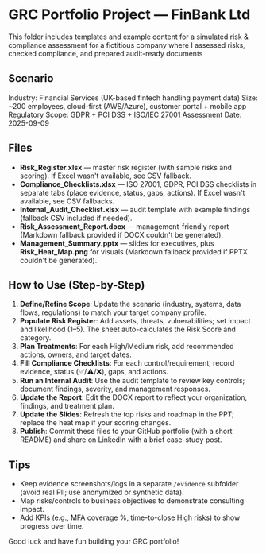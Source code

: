 # GRC Portfolio Project — FinBank Ltd

This folder includes templates and example content for a simulated risk & compliance assessment for a fictitious company where I assessed risks, checked compliance, and prepared audit-ready documents

## Scenario
Industry: Financial Services (UK-based fintech handling payment data)
Size: ~200 employees, cloud-first (AWS/Azure), customer portal + mobile app
Regulatory Scope: GDPR + PCI DSS + ISO/IEC 27001
Assessment Date: 2025-09-09

## Files
- **Risk_Register.xlsx** — master risk register (with sample risks and scoring). If Excel wasn't available, see CSV fallback.
- **Compliance_Checklists.xlsx** — ISO 27001, GDPR, PCI DSS checklists in separate tabs (place evidence, status, gaps, actions). If Excel wasn't available, see CSV fallbacks.
- **Internal_Audit_Checklist.xlsx** — audit template with example findings (fallback CSV included if needed).
- **Risk_Assessment_Report.docx** — management-friendly report (Markdown fallback provided if DOCX couldn't be generated).
- **Management_Summary.pptx** — slides for executives, plus **Risk_Heat_Map.png** for visuals (Markdown fallback provided if PPTX couldn't be generated).

## How to Use (Step-by-Step)
1. **Define/Refine Scope**: Update the scenario (industry, systems, data flows, regulations) to match your target company profile.
2. **Populate Risk Register**: Add assets, threats, vulnerabilities; set impact and likelihood (1–5). The sheet auto-calculates the Risk Score and category.
3. **Plan Treatments**: For each High/Medium risk, add recommended actions, owners, and target dates.
4. **Fill Compliance Checklists**: For each control/requirement, record evidence, status (✅/⚠️/❌), gaps, and actions.
5. **Run an Internal Audit**: Use the audit template to review key controls; document findings, severity, and management responses.
6. **Update the Report**: Edit the DOCX report to reflect your organization, findings, and treatment plan.
7. **Update the Slides**: Refresh the top risks and roadmap in the PPT; replace the heat map if your scoring changes.
8. **Publish**: Commit these files to your GitHub portfolio (with a short README) and share on LinkedIn with a brief case-study post.

## Tips
- Keep evidence screenshots/logs in a separate `/evidence` subfolder (avoid real PII; use anonymized or synthetic data).
- Map risks/controls to business objectives to demonstrate consulting impact.
- Add KPIs (e.g., MFA coverage %, time-to-close High risks) to show progress over time.

Good luck and have fun building your GRC portfolio!
